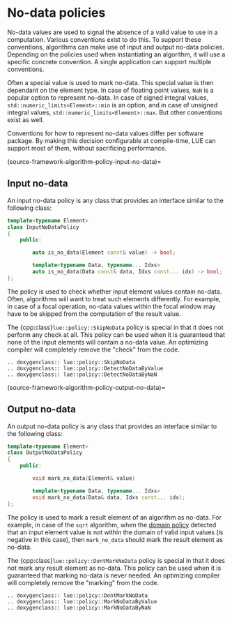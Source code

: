 # No-data policies

No-data values are used to signal the absence of a valid value to use in a computation. Various conventions
exist to do this. To support these conventions, algorithms can make use of input and output no-data policies.
Depending on the policies used when instantiating an algorithm, it will use a specific concrete convention.
A single application can support multiple conventions.

Often a special value is used to mark no-data. This special value is then dependant on the element type. In
case of floating point values, `NaN` is a popular option to represent no-data. In case of signed integral
values, `std::numeric_limits<Element>::min` is an option, and in case of unsigned integral values,
`std::numeric_limits<Element>::max`. But other conventions exist as well.

Conventions for how to represent no-data values differ per software package. By making this decision
configurable at compile-time, LUE can support most of them, without sacrificing performance.


(source-framework-algorithm-policy-input-no-data)=

## Input no-data

An input no-data policy is any class that provides an interface similar to the following class:

```c++
template<typename Element>
class InputNoDataPolicy
{
    public:

        auto is_no_data(Element const& value) -> bool;

        template<typename Data, typename... Idxs>
        auto is_no_data(Data const& data, Idxs const... idx) -> bool;
};
```

The policy is used to check whether input element values contain no-data. Often, algorithms will want to treat
such elements differently. For example, in case of a focal operation, no-data values within the focal window
may have to be skipped from the computation of the result value.

The {cpp:class}`lue::policy::SkipNoData` policy is special in that it does not perform any check at all. This
policy can be used when it is guaranteed that none of the input elements will contain a no-data value. An
optimizing compiler will completely remove the "check" from the code.

```{eval-rst}
.. doxygenclass:: lue::policy::SkipNoData
.. doxygenclass:: lue::policy::DetectNoDataByValue
.. doxygenclass:: lue::policy::DetectNoDataByNaN
```


(source-framework-algorithm-policy-output-no-data)=

## Output no-data

An output no-data policy is any class that provides an interface similar to the following class:

```c++
template<typename Element>
class OutputNoDataPolicy
{
    public:

        void mark_no_data(Element& value)

        template<typename Data, typename... Idxs>
        void mark_no_data(Data& data, Idxs const... idx);
};

```

The policy is used to mark a result element of an algorithm as no-data. For example, in case of the `sqrt`
algorithm, when the [domain policy](#source-framework-algorithm-policy-domain) detected that an input element
value is not within the domain of valid input values (is negative in this case), then `mark_no_data` should
mark the result element as no-data.

The {cpp:class}`lue::policy::DontMarkNoData` policy is special in that it does not mark any result element as
no-data. This policy can be used when it is guaranteed that marking no-data is never needed. An optimizing
compiler will completely remove the "marking" from the code.

```{eval-rst}
.. doxygenclass:: lue::policy::DontMarkNoData
.. doxygenclass:: lue::policy::MarkNoDataByValue
.. doxygenclass:: lue::policy::MarkNoDataByNaN
```
